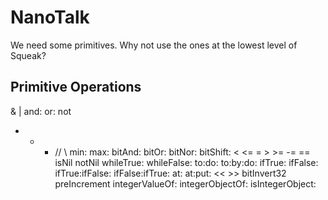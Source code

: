 # NanoTalk

We need some primitives. Why not use the ones at the lowest level of Squeak?

## Primitive Operations

& | and: or: not
+ - * // \\ min: max:
bitAnd: bitOr: bitNor: bitShift:
< <= = > >= -= ==
isNil notNil
whileTrue: whileFalse: to:do: to:by:do:
ifTrue: ifFalse: ifTrue:ifFalse: ifFalse:ifTrue:
at: at:put:
<< >> bitInvert32 preIncrement integerValueOf:
integerObjectOf: isIntegerObject:
